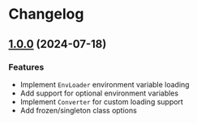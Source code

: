 # Changelog

## [1.0.0](https://github.com/ShajeshJ/typedenv.py/releases/tag/v1.0.0) (2024-07-18)

### Features
- Implement `EnvLoader` environment variable loading
- Add support for optional environment variables
- Implement `Converter` for custom loading support
- Add frozen/singleton class options
